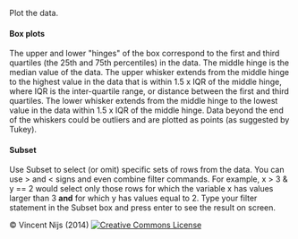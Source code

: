 Plot the data.

#### Box plots

The upper and lower "hinges" of the box correspond to the first and third quartiles (the 25th and 75th percentiles) in the data. The middle hinge is the median value of the data. The upper whisker extends from the middle hinge to the highest value in the data that is within 1.5 x IQR of the middle hinge, where IQR is the inter-quartile range, or distance between the first and third quartiles. The lower whisker extends from the middle hinge to the lowest value in the data within 1.5 x IQR of the middle hinge. Data beyond the end of the whiskers could be outliers and are plotted as points (as suggested by Tukey).

#### Subset

Use Subset to select (or omit) specific sets of rows from the data. You can use > and < signs and even combine filter commands. For example, x > 3 & y == 2 would select only those rows for which the variable x has values larger than 3 __and__ for which y has values equal to 2. Type your filter statement in the Subset box and press enter to see the result on screen. 

&copy; Vincent Nijs (2014) <a rel="license" href="http://creativecommons.org/licenses/by-nc-sa/4.0/"><img alt="Creative Commons License" style="border-width:0" src="http://i.creativecommons.org/l/by-nc-sa/4.0/88x31.png" /></a>